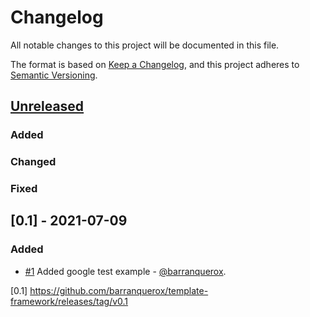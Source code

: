 # Changelog

All notable changes to this project will be documented in this file.

The format is based on [Keep a Changelog](https://keepachangelog.com/en/1.0.0/),
and this project adheres to [Semantic Versioning](https://semver.org/spec/v2.0.0.html).


## [Unreleased]

### Added

### Changed

### Fixed

## [0.1] - 2021-07-09

### Added
* [#1] Added google test example - [@barranquerox].

[#1]: https://github.com/barranquerox/template-framework/pull/1

[Unreleased]: https://github.com/barranquerox/template-framework/compare/v0.1..HEAD
[0.1] https://github.com/barranquerox/template-framework/releases/tag/v0.1

[@barranquerox]: https://github.com/barranquerox


